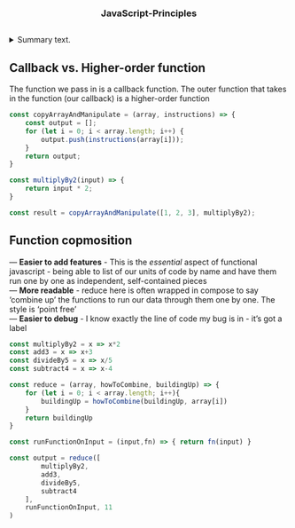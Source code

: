 <h3 align="center">JavaScript-Principles</p>

## 
<details>
<summary>Summary text.</summary>
<code style="white-space:nowrap;">

function display(data){console.log(data)}
function printHello(){console.log("Hello")}
function blockFor300ms(){/* blocks js thread for 300ms with long for loop */}

setTimeout(printHello, 0);

const futureData = fetch('https://twitter.com/will/tweets/1');
futureData.then(display);

blockFor300ms()

// Which will run first?

console.log("Me first!");

</code>
</details>

## Callback vs. Higher-order function
The function we pass in is a callback function. The outer function that takes in the function (our callback) is a higher-order function
```js
const copyArrayAndManipulate = (array, instructions) => {
    const output = [];
    for (let i = 0; i < array.length; i++) {
        output.push(instructions(array[i]));
    }
    return output;
}

const multiplyBy2(input) => {
    return input * 2;
}

const result = copyArrayAndManipulate([1, 2, 3], multiplyBy2);
```
## Function copmosition
— **Easier to add features** - This is the _essential_ aspect of functional javascript - being able to list of our units of code by name and have them run one by one as independent, self-contained pieces<br />
— **More readable** - reduce here is often wrapped in compose to say ‘combine up’ the functions to run our data through them one by one. The style is ‘point free’<br />
— **Easier to debug** - I know exactly the line of code my bug is in - it’s got a label
```js
const multiplyBy2 = x => x*2 
const add3 = x => x+3 
const divideBy5 = x => x/5
const subtract4 = x => x-4

const reduce = (array, howToCombine, buildingUp) => {
	for (let i = 0; i < array.length; i++){
		buildingUp = howToCombine(buildingUp, array[i])
  	}
  	return buildingUp
}

const runFunctionOnInput = (input,fn) => { return fn(input) }

const output = reduce([
		multiplyBy2,
		add3,
		divideBy5,
		subtract4
  	],
  	runFunctionOnInput, 11 
)
```
